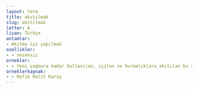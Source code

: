 ```yaml
---
layout: term
title: akıtılmak
slug: akitilmak
letter: A
lisan: Türkçe
anlamlar:
- Akıtma işi yapılmak
ozellikler:
- - nesnesiz
ornekler:
- - Yeni yağmura kadar kullanılan, içilen ve hurmalıklara akıtılan bu sudur.
orneklerkaynak:
- - Refik Halit Karay
---
```

